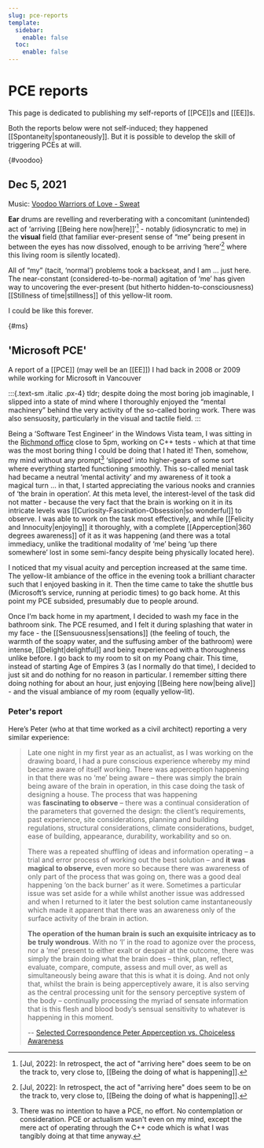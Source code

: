```yaml
---
slug: pce-reports
template:
  sidebar:
    enable: false
  toc:
    enable: false
---
```


# PCE reports

This page is dedicated to publishing my self-reports of [[PCE]]s and [[EE]]s. 

Both the reports below were not self-induced; they happened [[Spontaneity|spontaneously]]. But it is possible to develop the skill of triggering PCEs at will.

{#voodoo}
## Dec 5, 2021

Music: [Voodoo Warriors of Love - Sweat](https://www.youtube.com/watch?v=9yUnLlPF9p4)

**Ear** drums are revelling and reverberating with a concomitant (unintended) act of ‘arriving [[Being here now|here]]’[^bdo] - notably (idiosyncratic to me) in the **visual** field (that familiar ever-present sense of “me” being present in between the eyes has now dissolved, enough to be arriving ‘here’[^bdo] where this living room is silently located).

[^bdo]: \[Jul, 2022\]: In retrospect, the act of "arriving here" does seem to be on the track to, very close to, [[Being the doing of what is happening]].

All of “my” (tacit, ‘normal’) problems took a backseat, and I am … just here. The near-constant (considered-to-be-normal) agitation of ‘me’ has given way to uncovering the ever-present (but hitherto hidden-to-consciousness) [[Stillness of time|stillness]] of this yellow-lit room.

I could be like this forever.

{#ms}
## 'Microsoft PCE'

A report of a [[PCE]] (may well be an [[EE]]) I had back in 2008 or 2009 while working for Microsoft in Vancouver

:::{.text-sm .italic .px-4}
tldr; despite doing the most boring job imaginable, I slipped into a state of mind where I thoroughly enjoyed the “mental machinery” behind the very activity of the so-called boring work. There was also sensuosity, particularly in the visual and tactile field.
:::

Being a ‘Software Test Engineer’ in the Windows Vista team, I was sitting in the [Richmond office](https://archive.is/ll5og) close to 5pm, working on C++ tests - which at that time was the most boring thing I could be doing that I hated it! Then, somehow, my mind without any prompt[^w-prompt] ‘slipped’ into higher-gears of some sort where everything started functioning smoothly. This so-called menial task had became a neutral ‘mental activity’ and my awareness of it took a magical turn … in that, I started appreciating the various nooks and crannies of ‘the brain in operation’. At this meta level, the interest-level of the task did not matter - because the very fact that the brain is working on it in its intricate levels was [[Curiosity-Fascination-Obsession|so wonderful]] to observe. I was able to work on the task most effectively, and while [[Felicity and Innocuity|enjoying]] it thoroughly, with a complete [[Apperception|360 degrees awareness]] of it as it was happening (and there was a total immediacy, unlike the traditional modality of ‘me’ being ‘up there somewhere’ lost in some semi-fancy despite being physically located here).

[^w-prompt]: There was no intention to have a PCE, no effort. No contemplation or consideration. PCE or actualism wasn't even on my mind, except the mere act of operating through the C++ code which is what I was tangibly doing at that time anyway.

I noticed that my visual acuity and perception increased at the same time. The yellow-lit ambiance of the office in the evening took a brilliant character such that I enjoyed basking in it. Then the time came to take the shuttle bus (Microsoft’s service, running at periodic times) to go back home. At this point my PCE subsided, presumably due to people around.

Once I’m back home in my apartment, I decided to wash my face in the bathroom sink. The PCE resumed, and I felt it during splashing that water in my face - the [[Sensuousness|sensations]] (the feeling of touch, the warmth of the soapy water, and the suffusing amber of the bathroom) were intense, [[Delight|delightful]] and being experienced with a thoroughness unlike before. I go back to my room to sit on my Poang chair. This time, instead of starting Age of Empires 3 (as I normally do that time), I decided to just sit and do nothing for no reason in particular. I remember sitting there doing nothing for about an hour, just enjoying [[Being here now|being alive]] - and the visual ambiance of my room (equally yellow-lit).



### Peter's report

Here’s Peter (who at that time worked as a civil architect) reporting a very similar experience:

> Late one night in my first year as an actualist, as I was working on the drawing board, I had a pure conscious experience whereby my mind became aware of itself working. There was apperception happening in that there was no ‘me’ being aware – there was simply the brain being aware of the brain in operation, in this case doing the task of designing a house. The process that was happening was **fascinating to observe** – there was a continual consideration of the parameters that governed the design: the client’s requirements, past experience, site considerations, planning and building regulations, structural considerations, climate considerations, budget, ease of building, appearance, durability, workability and so on.
> 
> There was a repeated shuffling of ideas and information operating – a trial and error process of working out the best solution – and **it was magical to observe,** even more so because there was awareness of only part of the process that was going on, there was a good deal happening ‘on the back burner’ as it were. Sometimes a particular issue was set aside for a while whilst another issue was addressed and when I returned to it later the best solution came instantaneously which made it apparent that there was an awareness only of the surface activity of the brain in action.
> 
> **The operation of the human brain is such an exquisite intricacy as to be truly wondrous**. With no ‘I’ in the road to agonize over the process, nor a ‘me’ present to either exalt or despair at the outcome, there was simply the brain doing what the brain does – think, plan, reflect, evaluate, compare, compute, assess and mull over, as well as simultaneously being aware that this is what it is doing. And not only that, whilst the brain is being apperceptively aware, it is also serving as the central processing unit for the sensory perceptive system of the body – continually processing the myriad of sensate information that is this flesh and blood body’s sensual sensitivity to whatever is happening in this moment.
> 
> -- [Selected Correspondence Peter Apperception vs. Choiceless Awareness](http://actualfreedom.com.au/actualism/peter/selected-correspondence/corr-apperception.htm#WzTtDiV)
